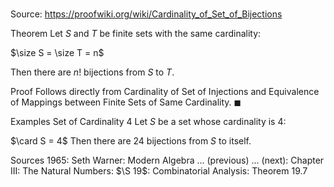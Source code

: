 # 

Source: https://proofwiki.org/wiki/Cardinality_of_Set_of_Bijections



Theorem
Let $S$ and $T$ be finite sets with the same cardinality:

$\size S = \size T = n$

Then there are $n!$ bijections from $S$ to $T$.


Proof
Follows directly from Cardinality of Set of Injections and Equivalence of Mappings between Finite Sets of Same Cardinality.
$\blacksquare$


Examples
Set of Cardinality $4$
Let $S$ be a set whose cardinality is $4$:

$\card S = 4$
Then there are $24$ bijections from $S$ to itself.


Sources
1965: Seth Warner: Modern Algebra ... (previous) ... (next): Chapter $\text {III}$: The Natural Numbers: $\S 19$: Combinatorial Analysis: Theorem $19.7$




